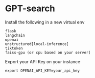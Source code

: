 # GPT-search

Install the following in a new virtual env

```
flask
langchain
openai
unstructured[local-inference]
tiktoken
faiss-gpu (or cpu based on your server)
```

Export your API Key on your instance
```
export OPENAI_API_KEY=your_api_key
```
